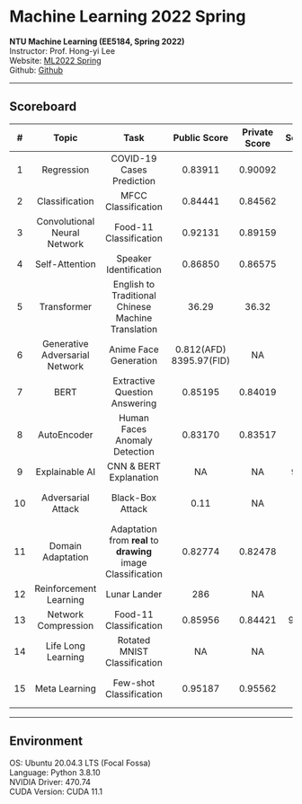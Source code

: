 # Machine Learning 2022 Spring

**NTU Machine Learning (EE5184, Spring 2022)**  
Instructor: Prof. Hong-yi Lee  
Website: [ML2022 Spring](https://speech.ee.ntu.edu.tw/~hylee/ml/2022-spring.php)  
Github: [Github](https://github.com/virginiakm1988/ML2022-Spring)

---
## Scoreboard
| # | Topic | Task | Public Score | Private Score | Score | Ranking |
| :---: | :---: | :---: | :---: | :---: | :---: | :---: |
| 1 | Regression | COVID-19 Cases Prediction | 0.83911 | 0.90092 | 9 | 154/944<br>Top 16% |
| 2 | Classification | MFCC Classification | 0.84441 | 0.84562 | 10 | 13/615<br>(op 2% |
| 3 | Convolutional Neural Network | Food-11 Classification | 0.92131 | 0.89159 | 10 | 43/549<br>Top 8% |
| 4 | Self-Attention | Speaker Identification | 0.86850 | 0.86575 | 10 | 41/517<br>Top 8% |
| 5 | Transformer | English to Traditional Chinese Machine Translation | 36.29 | 36.32 | 10 | 3/389<br>Top 1% |
| 6 | Generative Adversarial Network | Anime Face Generation | 0.812(AFD)<br>8395.97(FID) | NA | 10 | 16/433<br>Top 4% |
| 7 | BERT | Extractive Question Answering | 0.85195 | 0.84019 | 10 | 6/491<br>Top 1% |
| 8 | AutoEncoder | Human Faces Anomaly Detection | 0.83170 | 0.83517 | 10 | 15/495<br>Top 3% |
| 9 | Explainable AI | CNN & BERT Explanation | NA | NA | 9.6 | NA |
| 10 | Adversarial Attack | Black-Box Attack | 0.11 | NA | 10 | 89/428<br>Top 21% |
| 11 | Domain Adaptation | Adaptation from **real** to **drawing**<br>image Classification | 0.82774 | 0.82478 | 10 | 36/372<br>Top 10% |
| 12 | Reinforcement Learning | Lunar Lander | 286 | NA | 10 | 20/301<br>Top 7% |
| 13 | Network Compression | Food-11 Classification | 0.85956 | 0.84421 | 9.75 | 16/257<br>Top 6% |
| 14 | Life Long Learning | Rotated MNIST Classification | NA | NA | 10 | NA |
| 15 | Meta Learning | Few-shot Classification | 0.95187 | 0.95562 | 10 | 61/194<br>Top 31% |

---
## Environment

OS: Ubuntu 20.04.3 LTS (Focal Fossa)  
Language: Python 3.8.10  
NVIDIA Driver: 470.74  
CUDA Version: CUDA 11.1  